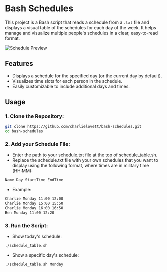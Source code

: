 # Bash Schedules

This project is a Bash script that reads a schedule from a `.txt` file and displays a visual table of the schedules for each day of the week. It helps manage and visualize multiple people's schedules in a clear, easy-to-read format.

![Schedule Preview](./.png)

## Features
- Displays a schedule for the specified day (or the current day by default).
- Visualizes time slots for each person in the schedule.
- Easily customizable to include additional days and times.

## Usage

### 1. Clone the Repository:
```bash
git clone https://github.com/charlielovett/bash-schedules.git
cd bash-schedules
```

### 2. Add your Schedule File:
- Enter the path to your schedule.txt file at the top of schedule_table.sh.
- Replace the schedule.txt file with your own schedules that you want to display using the following format, where times are in military time (HH:MM):
```bash
Name Day StartTime EndTime
```
- Example:
```bash
Charlie Monday 11:00 12:00
Charlie Monday 15:00 15:50
Charlie Monday 16:00 16:50
Ben Monday 11:00 12:20
```

### 3. Run the Script:
- Show today's schedule:
```bash
./schedule_table.sh
```
- Show a specific day's schedule:
```bash
./schedule_table.sh Monday
```
